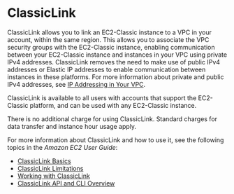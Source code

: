 # ClassicLink<a name="vpc-classiclink"></a>

ClassicLink allows you to link an EC2\-Classic instance to a VPC in your account, within the same region\. This allows you to associate the VPC security groups with the EC2\-Classic instance, enabling communication between your EC2\-Classic instance and instances in your VPC using private IPv4 addresses\. ClassicLink removes the need to make use of public IPv4 addresses or Elastic IP addresses to enable communication between instances in these platforms\. For more information about private and public IPv4 addresses, see [IP Addressing in Your VPC](vpc-ip-addressing.md)\.

ClassicLink is available to all users with accounts that support the EC2\-Classic platform, and can be used with any EC2\-Classic instance\. 

There is no additional charge for using ClassicLink\. Standard charges for data transfer and instance hour usage apply\.

For more information about ClassicLink and how to use it, see the following topics in the *Amazon EC2 User Guide*:
+ [ClassicLink Basics](https://docs.aws.amazon.com/AWSEC2/latest/UserGuide/vpc-classiclink.html#classiclink-basics)
+ [ClassicLink Limitations](https://docs.aws.amazon.com/AWSEC2/latest/UserGuide/vpc-classiclink.html#classiclink-limitations)
+ [Working with ClassicLink](https://docs.aws.amazon.com/AWSEC2/latest/UserGuide/vpc-classiclink.html#working-with-classiclink)
+ [ClassicLink API and CLI Overview](https://docs.aws.amazon.com/AWSEC2/latest/UserGuide/vpc-classiclink.html#classiclink-api-cli)